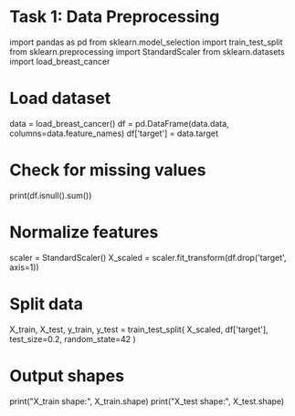 # Task 1: Data Preprocessing

import pandas as pd
from sklearn.model_selection import train_test_split
from sklearn.preprocessing import StandardScaler
from sklearn.datasets import load_breast_cancer

# Load dataset
data = load_breast_cancer()
df = pd.DataFrame(data.data, columns=data.feature_names)
df['target'] = data.target

# Check for missing values
print(df.isnull().sum())

# Normalize features
scaler = StandardScaler()
X_scaled = scaler.fit_transform(df.drop('target', axis=1))

# Split data
X_train, X_test, y_train, y_test = train_test_split(
    X_scaled, df['target'], test_size=0.2, random_state=42
)

# Output shapes
print("X_train shape:", X_train.shape)
print("X_test shape:", X_test.shape)

